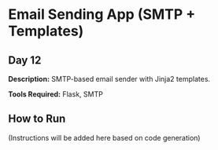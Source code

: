 # Email Sending App (SMTP + Templates)

## Day 12

**Description:** SMTP-based email sender with Jinja2 templates.

**Tools Required:** Flask, SMTP

## How to Run

(Instructions will be added here based on code generation)
